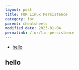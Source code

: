 ```yaml
---
layout: post
title: FOR Linux Persistence
category: for
parent: cheatsheets
modified_date: 2023-01-04
permalink: /for/lin-persistence
---
```



<!-- vscode-markdown-toc -->
* [hello](#hello)

<!-- vscode-markdown-toc-config
	numbering=false
	autoSave=true
	/vscode-markdown-toc-config -->
<!-- /vscode-markdown-toc -->

## <a name='hello'></a>hello